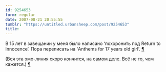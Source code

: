```yaml
---
id: 9254653
form: regular
date: 2007-08-21 20:55:55
tumblr: "https://untitled.urbansheep.com/post/9254653"
title:
---
```


<p>В 15 лет в завещании у меня было написано &lsquo;похоронить под Return to Innocence&rsquo;. Пора переписать на 'Anthems for 17 years old girl&rsquo;. <a href="http://twitter.com/urbansheep/statuses/218480012">¶</a></p>

<p>(Вся эта эмо-линия скоро кончится, на самом деле. Всё не то, чем кажется.) <a href="http://twitter.com/urbansheep/statuses/218484442">¶</a></p>